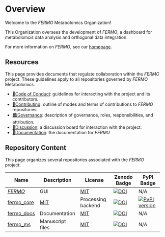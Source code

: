 # Overview

Welcome to the *FERMO* Metabolomics Organization!

This Organization oversees the development of *FERMO*, a dashboard for metabolomcis data analysis and orthogonal data integration.

For more information on *FERMO*, see our [homepage](https://fermo.bioinformatics.nl/).

## Resources

This page provides documents that regulate collaboration within the *FERMO* project.
These guidelines apply to all repositories governed by *FERMO* Metabolomics.

- [📜Code of Conduct](../CODE_OF_CONDUCT.md): guidelines for interacting with the project and its contributors.
- [🤝Contributing](../CONTRIBUTING.md): outline of modes and terms of contributions to *FERMO* repositories.
- [🏛Governance](../GOVERNANCE.md): description of governance, roles, responsibilities, and attribution.
- [👥Discussion](https://github.com/orgs/fermo-metabolomics/discussions): a discussion board for interaction with the project.
- [📖Documentation](https://fermo-metabolomics.github.io/fermo_docs/): the documentation for *FERMO*

## Repository Content

This page organizes several repositories associated with the *FERMO* project:


| Name                                                           | Description | License        | Zenodo Badge                                                                               | PyPI Badge                                                                                      |
|----------------------------------------------------------------|--------------------|----------------|--------------------------------------------------------------------------------------------|-------------------------------------------------------------------------------------------------|
| [*FERMO*](https://github.com/fermo-metabolomics/fermo)                    | GUI    | [MIT](https://github.com/fermo-metabolomics/FERMO/blob/main/LICENSE.md)            | [![DOI](https://zenodo.org/badge/580868123.svg)](https://doi.org/10.5281/zenodo.7565700)   | N/A                                                                                             |
| [fermo_core](https://github.com/fermo-metabolomics/fermo_core)            | [MIT](https://github.com/fermo-metabolomics/fermo_core/blob/main/LICENSE) |Processing backend | [![DOI](https://zenodo.org/badge/671395100.svg)](https://doi.org/10.5281/zenodo.11259126)  | [![PyPI version](https://badge.fury.io/py/fermo-core.svg)](https://badge.fury.io/py/fermo-core) |
| [fermo_docs](https://github.com/fermo-metabolomics/fermo_docs) | Documentation   | [MIT](https://github.com/fermo-metabolomics/fermo_docs/blob/main/LICENSE)   | [![DOI](https://zenodo.org/badge/802900204.svg)](https://doi.org/10.5281/zenodo.15149101)  | N/A                                                                                             |
| [fermo_ms](https://github.com/fermo-metabolomics/fermo_ms)  | Manuscript files | [MIT](https://github.com/fermo-metabolomics/fermo_ms/blob/main/LICENSE)  | [![DOI](https://zenodo.org/badge/951147494.svg)](https://doi.org/10.5281/zenodo.15203137) | N/A |



